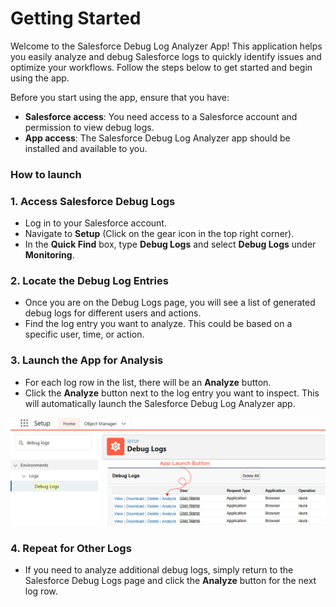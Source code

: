# Getting Started

Welcome to the Salesforce Debug Log Analyzer App! This application helps you easily analyze and debug Salesforce logs to quickly identify issues and optimize your workflows. Follow the steps below to get started and begin using the app.

Before you start using the app, ensure that you have:

- **Salesforce access**: You need access to a Salesforce account and permission to view debug logs.
- **App access**: The Salesforce Debug Log Analyzer app should be installed and available to you.

### How to launch

### 1. Access Salesforce Debug Logs
- Log in to your Salesforce account.
- Navigate to **Setup** (Click on the gear icon in the top right corner).
- In the **Quick Find** box, type **Debug Logs** and select **Debug Logs** under **Monitoring**.

### 2. Locate the Debug Log Entries
- Once you are on the Debug Logs page, you will see a list of generated debug logs for different users and actions.
- Find the log entry you want to analyze. This could be based on a specific user, time, or action.

### 3. Launch the App for Analysis
- For each log row in the list, there will be an **Analyze** button.
- Click the **Analyze** button next to the log entry you want to inspect. This will automatically launch the Salesforce Debug Log Analyzer app.

![How to launch](./media/app-launch.jpg)

### 4. Repeat for Other Logs
- If you need to analyze additional debug logs, simply return to the Salesforce Debug Logs page and click the **Analyze** button for the next log row. 